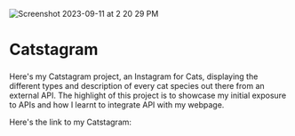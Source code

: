 ![Screenshot 2023-09-11 at 2 20 29 PM](https://github.com/timothyytl/catstagram/assets/112664401/fe5d9e9b-ef40-4af6-bd0e-385a36998e91)
# Catstagram
###
Here's my Catstagram project, an Instagram for Cats, displaying the different types and description of every cat species out there from an external API. 
The highlight of this project is to showcase my initial exposure to APIs and how I learnt to integrate API with my webpage.

Here's the link to my Catstagram: 

